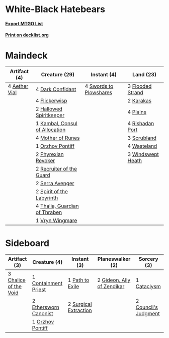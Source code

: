 # White-Black Hatebears

#### [Export MTGO List](../collection/White-Black%20Hatebears/White-Black%20Hatebears.txt)
#### [Print on decklist.org](http://decklist.org/?deckmain=4%09Aether%20Vial%0A4%09Dark%20Confidant%0A4%09Flickerwisp%0A3%09Flooded%20Strand%0A2%09Hallowed%20Spiritkeeper%0A1%09Kambal,%20Consul%20of%20Allocation%0A2%09Karakas%0A4%09Mother%20of%20Runes%0A1%09Orzhov%20Pontiff%0A2%09Phyrexian%20Revoker%0A4%09Plains%0A2%09Recruiter%20of%20the%20Guard%0A4%09Rishadan%20Port%0A3%09Scrubland%0A2%09Serra%20Avenger%0A2%09Spirit%20of%20the%20Labyrinth%0A4%09Swords%20to%20Plowshares%0A4%09Thalia,%20Guardian%20of%20Thraben%0A1%09Vryn%20Wingmare%0A4%09Wasteland%0A3%09Windswept%20Heath&deckside=1%09Cataclysm%0A3%09Chalice%20of%20the%20Void%0A1%09Containment%20Priest%0A2%09Council's%20Judgment%0A2%09Ethersworn%20Canonist%0A2%09Gideon,%20Ally%20of%20Zendikar%0A1%09Orzhov%20Pontiff%0A1%09Path%20to%20Exile%0A2%09Surgical%20Extraction)
# Maindeck

|                                      Artifact (4)                                      |                                              Creature (29)                                              |                                           Instant (4)                                           |                                         Land (23)                                          |
|----------------------------------------------------------------------------------------|---------------------------------------------------------------------------------------------------------|-------------------------------------------------------------------------------------------------|--------------------------------------------------------------------------------------------|
|4 [Aether Vial](http://gatherer.wizards.com/Pages/Card/Details.aspx?multiverseid=370514)|4 [Dark Confidant](http://gatherer.wizards.com/Pages/Card/Details.aspx?multiverseid=370413)              |4 [Swords to Plowshares](http://gatherer.wizards.com/Pages/Card/Details.aspx?multiverseid=383119)|3 [Flooded Strand](http://gatherer.wizards.com/Pages/Card/Details.aspx?multiverseid=405098) |
|                                                                                        |4 [Flickerwisp](http://gatherer.wizards.com/Pages/Card/Details.aspx?multiverseid=370449)                 |                                                                                                 |2 [Karakas](http://gatherer.wizards.com/Pages/Card/Details.aspx?multiverseid=201198)        |
|                                                                                        |2 [Hallowed Spiritkeeper](http://gatherer.wizards.com/Pages/Card/Details.aspx?multiverseid=389544)       |                                                                                                 |4 [Plains](http://gatherer.wizards.com/Pages/Card/Details.aspx?multiverseid=439601)         |
|                                                                                        |1 [Kambal, Consul of Allocation](http://gatherer.wizards.com/Pages/Card/Details.aspx?multiverseid=417756)|                                                                                                 |4 [Rishadan Port](http://gatherer.wizards.com/Pages/Card/Details.aspx?multiverseid=442235)  |
|                                                                                        |4 [Mother of Runes](http://gatherer.wizards.com/Pages/Card/Details.aspx?multiverseid=413564)             |                                                                                                 |3 [Scrubland](http://gatherer.wizards.com/Pages/Card/Details.aspx?multiverseid=383083)      |
|                                                                                        |1 [Orzhov Pontiff](http://gatherer.wizards.com/Pages/Card/Details.aspx?multiverseid=96844)               |                                                                                                 |4 [Wasteland](http://gatherer.wizards.com/Pages/Card/Details.aspx?multiverseid=413790)      |
|                                                                                        |2 [Phyrexian Revoker](http://gatherer.wizards.com/Pages/Card/Details.aspx?multiverseid=220589)           |                                                                                                 |3 [Windswept Heath](http://gatherer.wizards.com/Pages/Card/Details.aspx?multiverseid=405115)|
|                                                                                        |2 [Recruiter of the Guard](http://gatherer.wizards.com/Pages/Card/Details.aspx?multiverseid=416779)      |                                                                                                 |                                                                                            |
|                                                                                        |2 [Serra Avenger](http://gatherer.wizards.com/Pages/Card/Details.aspx?multiverseid=113519)               |                                                                                                 |                                                                                            |
|                                                                                        |2 [Spirit of the Labyrinth](http://gatherer.wizards.com/Pages/Card/Details.aspx?multiverseid=378399)     |                                                                                                 |                                                                                            |
|                                                                                        |4 [Thalia, Guardian of Thraben](http://gatherer.wizards.com/Pages/Card/Details.aspx?multiverseid=442025) |                                                                                                 |                                                                                            |
|                                                                                        |1 [Vryn Wingmare](http://gatherer.wizards.com/Pages/Card/Details.aspx?multiverseid=398567)               |                                                                                                 |                                                                                            |


# Sideboard

|                                          Artifact (3)                                          |                                          Creature (4)                                          |                                          Instant (3)                                           |                                          Planeswalker (2)                                           |                                          Sorcery (3)                                          |
|------------------------------------------------------------------------------------------------|------------------------------------------------------------------------------------------------|------------------------------------------------------------------------------------------------|-----------------------------------------------------------------------------------------------------|-----------------------------------------------------------------------------------------------|
|3 [Chalice of the Void](http://gatherer.wizards.com/Pages/Card/Details.aspx?multiverseid=370411)|1 [Containment Priest](http://gatherer.wizards.com/Pages/Card/Details.aspx?multiverseid=429862) |1 [Path to Exile](http://gatherer.wizards.com/Pages/Card/Details.aspx?multiverseid=370408)      |2 [Gideon, Ally of Zendikar](http://gatherer.wizards.com/Pages/Card/Details.aspx?multiverseid=401897)|1 [Cataclysm](http://gatherer.wizards.com/Pages/Card/Details.aspx?multiverseid=386286)         |
|                                                                                                |2 [Ethersworn Canonist](http://gatherer.wizards.com/Pages/Card/Details.aspx?multiverseid=370504)|2 [Surgical Extraction](http://gatherer.wizards.com/Pages/Card/Details.aspx?multiverseid=397706)|                                                                                                     |2 [Council's Judgment](http://gatherer.wizards.com/Pages/Card/Details.aspx?multiverseid=382896)|
|                                                                                                |1 [Orzhov Pontiff](http://gatherer.wizards.com/Pages/Card/Details.aspx?multiverseid=96844)      |                                                                                                |                                                                                                     |                                                                                               |

